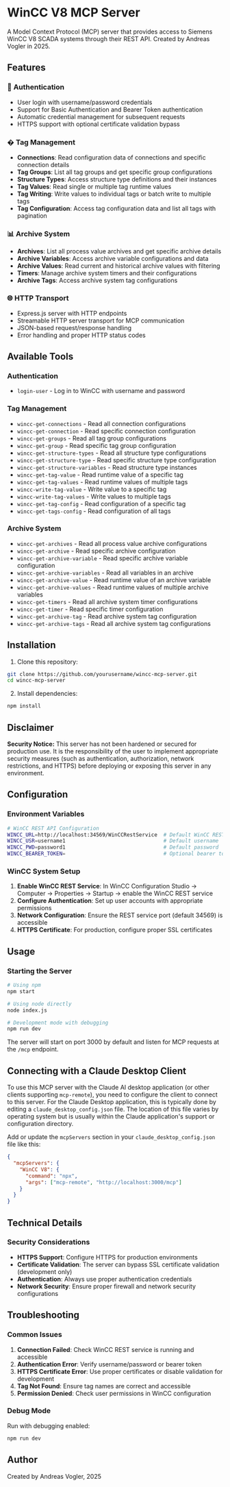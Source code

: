 # WinCC V8 MCP Server

A Model Context Protocol (MCP) server that provides access to Siemens WinCC V8 SCADA systems through their REST API. Created by Andreas Vogler in 2025.

## Features

### 🔐 **Authentication**
- User login with username/password credentials
- Support for Basic Authentication and Bearer Token authentication
- Automatic credential management for subsequent requests
- HTTPS support with optional certificate validation bypass

### �️ **Tag Management**
- **Connections**: Read configuration data of connections and specific connection details
- **Tag Groups**: List all tag groups and get specific group configurations
- **Structure Types**: Access structure type definitions and their instances
- **Tag Values**: Read single or multiple tag runtime values
- **Tag Writing**: Write values to individual tags or batch write to multiple tags
- **Tag Configuration**: Access tag configuration data and list all tags with pagination

### 📊 **Archive System**
- **Archives**: List all process value archives and get specific archive details
- **Archive Variables**: Access archive variable configurations and data
- **Archive Values**: Read current and historical archive values with filtering
- **Timers**: Manage archive system timers and their configurations
- **Archive Tags**: Access archive system tag configurations

### 🌐 **HTTP Transport**
- Express.js server with HTTP endpoints
- Streamable HTTP server transport for MCP communication
- JSON-based request/response handling
- Error handling and proper HTTP status codes

## Available Tools

### Authentication
- `login-user` - Log in to WinCC with username and password

### Tag Management
- `wincc-get-connections` - Read all connection configurations
- `wincc-get-connection` - Read specific connection configuration
- `wincc-get-groups` - Read all tag group configurations
- `wincc-get-group` - Read specific tag group configuration
- `wincc-get-structure-types` - Read all structure type configurations
- `wincc-get-structure-type` - Read specific structure type configuration
- `wincc-get-structure-variables` - Read structure type instances
- `wincc-get-tag-value` - Read runtime value of a specific tag
- `wincc-get-tag-values` - Read runtime values of multiple tags
- `wincc-write-tag-value` - Write value to a specific tag
- `wincc-write-tag-values` - Write values to multiple tags
- `wincc-get-tag-config` - Read configuration of a specific tag
- `wincc-get-tags-config` - Read configuration of all tags

### Archive System
- `wincc-get-archives` - Read all process value archive configurations
- `wincc-get-archive` - Read specific archive configuration
- `wincc-get-archive-variable` - Read specific archive variable configuration
- `wincc-get-archive-variables` - Read all variables in an archive
- `wincc-get-archive-value` - Read runtime value of an archive variable
- `wincc-get-archive-values` - Read runtime values of multiple archive variables
- `wincc-get-timers` - Read all archive system timer configurations
- `wincc-get-timer` - Read specific timer configuration
- `wincc-get-archive-tag` - Read archive system tag configuration
- `wincc-get-archive-tags` - Read all archive system tag configurations

## Installation

1. Clone this repository:
```bash
git clone https://github.com/yourusername/wincc-mcp-server.git
cd wincc-mcp-server
```

2. Install dependencies:
```bash
npm install
```

## Disclaimer

**Security Notice:** This server has not been hardened or secured for production use. It is the responsibility of the user to implement appropriate security measures (such as authentication, authorization, network restrictions, and HTTPS) before deploying or exposing this server in any environment.

## Configuration

### Environment Variables
```bash
# WinCC REST API Configuration
WINCC_URL=http://localhost:34569/WinCCRestService  # Default WinCC REST service URL
WINCC_USR=username1                                # Default username
WINCC_PWD=password1                                # Default password
WINCC_BEARER_TOKEN=                                # Optional bearer token
```

### WinCC System Setup
1. **Enable WinCC REST Service**: In WinCC Configuration Studio → Computer → Properties → Startup → enable the WinCC REST service
2. **Configure Authentication**: Set up user accounts with appropriate permissions
3. **Network Configuration**: Ensure the REST service port (default 34569) is accessible
4. **HTTPS Certificate**: For production, configure proper SSL certificates

## Usage

### Starting the Server
```bash
# Using npm
npm start

# Using node directly
node index.js

# Development mode with debugging
npm run dev
```

The server will start on port 3000 by default and listen for MCP requests at the `/mcp` endpoint.

## Connecting with a Claude Desktop Client

To use this MCP server with the Claude AI desktop application (or other clients supporting `mcp-remote`), you need to configure the client to connect to this server. For the Claude Desktop application, this is typically done by editing a `claude_desktop_config.json` file. The location of this file varies by operating system but is usually within the Claude application's support or configuration directory.

Add or update the `mcpServers` section in your `claude_desktop_config.json` file like this:

```json
{
  "mcpServers": {
    "WinCC V8": {
      "command": "npx",
      "args": ["mcp-remote", "http://localhost:3000/mcp"]
    }
  }
}
```

## Technical Details

### Security Considerations
- **HTTPS Support**: Configure HTTPS for production environments
- **Certificate Validation**: The server can bypass SSL certificate validation (development only)
- **Authentication**: Always use proper authentication credentials
- **Network Security**: Ensure proper firewall and network security configurations

## Troubleshooting

### Common Issues
1. **Connection Failed**: Check WinCC REST service is running and accessible
2. **Authentication Error**: Verify username/password or bearer token
3. **HTTPS Certificate Error**: Use proper certificates or disable validation for development
4. **Tag Not Found**: Ensure tag names are correct and accessible
5. **Permission Denied**: Check user permissions in WinCC configuration

### Debug Mode
Run with debugging enabled:
```bash
npm run dev
```

## Author

Created by Andreas Vogler, 2025